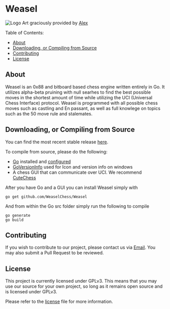 Weasel
===========

![Logo](weasel.png)
Art graciously provided by [Alex](https://www.deviantart.com/redhead-alex)

Table of Contents:

  * [About](#about)
  * [Downloading, or Compiling from Source](#downloading-or-Compiling-from-source)
  * [Contributing](#contributing)
  * [License](#license)

About
-----

Weasel is an 0x88 and bitboard based chess engine written entirely in Go. It utilizes alpha-beta pruining with null searhes to find the best possible moves in the shortest amount of time while utilizing the UCI (Universal Chess Interface) protocol. Weasel is programmed with all possible chess moves such as castling and En passant, as well as full knowlege on topics such as the 50 move rule and stalemates.

Downloading, or Compiling from Source
------------------------------------

You can find the most recent stable release [here](https://github.com/WeaselChess/Weasel/releases).

To compile from source, please do the following:

  * [Go](https://golang.org) installed and [configured](https://golang.org/doc/install)
  * [GoVersionInfo](https://github.com/josephspurrier/goversioninfo/) used for Icon and version info on windows
  * A chess GUI that can communicate over UCI. We recommend [CuteChess](https://github.com/cutechess/cutechess/releases)

  After you have Go and a GUI you can install Weasel simply with
  ```
  go get github.com/WeaselChess/Weasel
  ```
  And from within the Go src folder simply run the following to compile
  ```
  go generate
  go build
  ```

Contributing
------------

If you wish to contribute to our project, please contact us via [Email](mailto:contact@weaselchess.club). You may also submit a Pull Request to be reviewed.

License
-------

This project is currently licensed under GPLv3. This means that you may use our source for your own project, so long as it
remains open source and is licensed under GPLv3.

Please refer to the [license](/LICENSE) file for more information.
